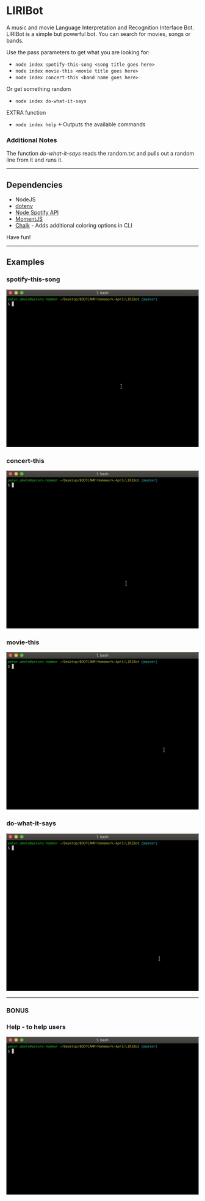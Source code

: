 # LIRIBot
A music and movie Language Interpretation and Recognition Interface Bot. LIRIBot is a simple but powerful bot. You can search for movies, songs or bands.

Use the pass parameters to get what you are looking for:

* `node index spotify-this-song <song title goes here>`
* `node index movie-this <movie title goes here>`
* `node index concert-this <band name goes here>`

Or get something random
* `node index do-what-it-says` 

EXTRA function 
* `node index help` <-Outputs the available commands

### Additional Notes 
The function *do-what-it-says* reads the random.txt and pulls out a random line from it and runs it.


------------------------

## Dependencies
* NodeJS
* [dotenv](https://www.npmjs.com/package/dotenv)
* [Node Spotify API](https://www.npmjs.com/package/node-spotify-api)
* [MomentJS](http://momentjs.com)
* [Chalk](https://www.npmjs.com/package/chalk) - Adds additional coloring options in CLI


Have fun!

------------------------

## Examples

### spotify-this-song

![alt text](https://raw.githubusercontent.com/petr0n/LIRIBot/master/images/spotify-this-song-example.gif "Spotify This Song")

### concert-this

![alt text](https://raw.githubusercontent.com/petr0n/LIRIBot/master/images/concert-this-example.gif "Concert This")

### movie-this

![alt text](https://raw.githubusercontent.com/petr0n/LIRIBot/master/images/movie-this-example.gif "Movie This")


### do-what-it-says

![alt text](https://raw.githubusercontent.com/petr0n/LIRIBot/master/images/do-what-it-says-example.gif "Do What It Says")

------------

### BONUS
### Help - to help users

![alt text](https://raw.githubusercontent.com/petr0n/LIRIBot/master/images/help-example.gif "Help")